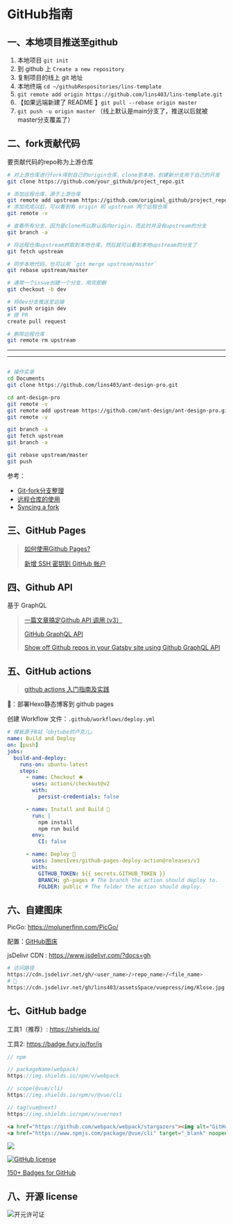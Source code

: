 # GitHub指南

## 一、本地项目推送至github

1. 本地项目 `git init`
2. 到 github 上 `Create a new repository`
3. 复制项目的线上 git 地址
4. 本地终端 `cd ~/githubRespositories/lins-template` 
5. `git remote add origin https://github.com/lins403/lins-template.git`
6. 【如果远端新建了 README 】`git pull --rebase origin master`
7. `git push -u origin master` （线上默认是main分支了，推送以后就被master分支覆盖了）

## 二、fork贡献代码

要贡献代码的repo称为上游仓库

```sh
# 对上游仓库进行fork得到自己的origin仓库，clone至本地，创建新分支用于自己的开发
git clone https://github.com/your_github/project_repo.git

# 添加远程仓库，源于上游仓库
git remote add upstream https://github.com/original_github/project_repo.git
# 添加完成以后，可以看到有 origin 和 upstream 两个远程仓库
git remote -v

# 查看所有分支，因为是clone所以默认指向origin，而此时并没有upstream的分支
git branch -a

# 将远程仓库upstream抓取到本地仓库，然后就可以看到本地upstream的分支了
git fetch upstream

# 同步本地代码，也可以用 `git merge upstream/master`
git rebase upstream/master

# 通常一个issue创建一个分支，用完即删
git checkout -b dev

# 将dev分支推送至远端
git push origin dev
# 提 PR
create pull request

# 删除远程仓库
git remote rm upstream
```

----

----

<img :src="$withBase('/assets/img/notes/github_fork.png')">

```sh
# 操作实录
cd Documents
git clone https://github.com/lins403/ant-design-pro.git

cd ant-design-pro
git remote -v
git remote add upstream https://github.com/ant-design/ant-design-pro.git
git remote -v

git branch -a
git fetch upstream
git branch -a

git rebase upstream/master
git push
```

参考：

- [Git-fork分支整理](https://sheltonliu.github.io/2017/12/04/git-fork-knowledge/)
- [远程仓库的使用](https://git-scm.com/book/zh/v2/Git-%E5%9F%BA%E7%A1%80-%E8%BF%9C%E7%A8%8B%E4%BB%93%E5%BA%93%E7%9A%84%E4%BD%BF%E7%94%A8)
- [Syncing a fork](https://docs.github.com/en/github/collaborating-with-pull-requests/working-with-forks/syncing-a-fork)

## 三、GitHub Pages

> [如何使用Github Pages?](https://developer.mozilla.org/zh-CN/docs/Learn/Common_questions/Using_Github_pages)
> 
> [新增 SSH 密钥到 GitHub 帐户](https://docs.github.com/cn/github/authenticating-to-github/adding-a-new-ssh-key-to-your-github-account)

## 四、Github API

基于 GraphQL

> [一篇文章搞定Github API 调用 (v3）](https://segmentfault.com/a/1190000015144126)
> 
> [GitHub GraphQL API](https://docs.github.com/en/graphql)
> 
> [Show off Github repos in your Gatsby site using Github GraphQL API](https://dev.to/lennythedev/show-off-your-github-repos-in-your-gatsby-site-using-graphql-421l)

## 五、GitHub actions

> [github actions 入门指南及实践](https://shanyue.tech/no-vps/github-action-guide.html#快速开始)

🌰：部署Hexo静态博客到 github pages

创建 Workflow 文件：`.github/workflows/deploy.yml`

```yaml
# 模板源于B站「objtube的卢克儿」
name: Build and Deploy
on: [push]
jobs:
  build-and-deploy:
    runs-on: ubuntu-latest
    steps:
      - name: Checkout 🛎️
        uses: actions/checkout@v2 
        with:
          persist-credentials: false

      - name: Install and Build 🔧
        run: |
          npm install
          npm run build
        env:
          CI: false

      - name: Deploy 🚀
        uses: JamesIves/github-pages-deploy-action@releases/v3
        with:
          GITHUB_TOKEN: ${{ secrets.GITHUB_TOKEN }}
          BRANCH: gh-pages # The branch the action should deploy to.
          FOLDER: public # The folder the action should deploy.
```

## 六、自建图床

PicGo: <https://molunerfinn.com/PicGo/>

配置：[GitHub图床](https://picgo.github.io/PicGo-Doc/zh/guide/config.html#github%E5%9B%BE%E5%BA%8A)

jsDelivr CDN : <https://www.jsdelivr.com/?docs=gh>

```sh
# 访问路径
https://cdn.jsdelivr.net/gh/<user_name>/>repo_name>/<file_name>
# 🌰
https://cdn.jsdelivr.net/gh/lins403/assetsSpace/vuepress/img/Klose.jpg
```

## 七、GitHub badge

工具1（推荐）: <https://shields.io/>

工具2: <https://badge.fury.io/for/js>

```js
// npm

// packageName(webpack)
https://img.shields.io/npm/v/webpack

// scope(@vue/cli)
https://img.shields.io/npm/v/@vue/cli

// tag(vue@next)
https://img.shields.io/npm/v/vue/next
```

```html
<a href="https://github.com/webpack/webpack/stargazers"><img alt="GitHub stars" src="https://img.shields.io/github/stars/webpack/webpack"></a>
<a href="https://www.npmjs.com/package/@vue/cli" target="_blank" noopener noreferrer><img src="https://img.shields.io/npm/v/@vue/cli"></a>
```

<a href="https://www.bilibili.com/" target="_blank"><img src="https://img.shields.io/badge/bilibili-%40%E5%B0%8F%E7%9C%AF%E5%98%BB-ff69b4"></a>

<a href="https://github.com/webpack/webpack/blob/main/LICENSE"><img alt="GitHub license" src="https://img.shields.io/github/license/webpack/webpack"></a>

[150+ Badges for GitHub](https://dev.to/envoy_/150-badges-for-github-pnk)

## 八、开源 license

![开元许可证](http://www.ruanyifeng.com/blogimg/asset/201105/bg2011050101.png)
